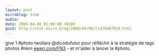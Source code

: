 ```yaml
---
layout: post
microblog: true
audio: 
date: 2009-04-08 01:00:00 +0100
guid: http://xtof.micro.blog/2009/04/08/t1476807010.html
---
```

give 1 #photo twollars @dicodufutur pour réfléchir à la stratégie de tags photos #nkm  [eweri.com/FN3](http://eweri.com/FN3) - et m'aider à lancer la #photo.
